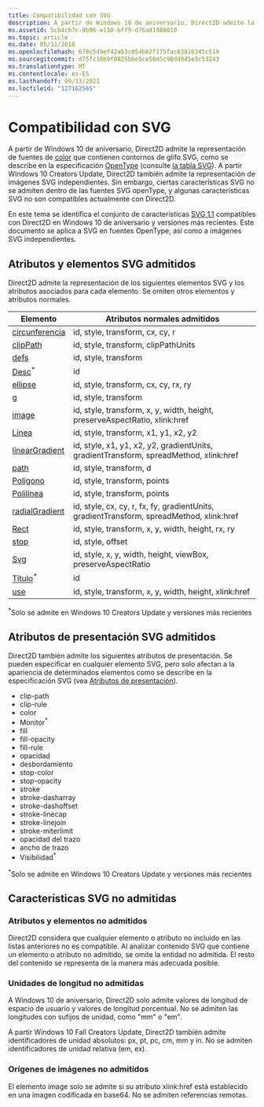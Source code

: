```yaml
---
title: Compatibilidad con SVG
description: A partir de Windows 10 de aniversario, Direct2D admite la representación de fuentes de color que contienen contornos de glifo SVG, como se describe en la especificación OpenType (vea la tabla "SVG").
ms.assetid: 5cb4cb7c-9b96-e110-bff9-d75ad1980010
ms.topic: article
ms.date: 05/31/2018
ms.openlocfilehash: 678c5d9ef42a53c854bb2f175fac63816345c519
ms.sourcegitcommit: d75fc10b9f0825bbe5ce5045c90d4045e3c53243
ms.translationtype: MT
ms.contentlocale: es-ES
ms.lasthandoff: 09/13/2021
ms.locfileid: "127162565"
---
```

# <a name="svg-support"></a>Compatibilidad con SVG

A partir de Windows 10 de aniversario, Direct2D admite la representación de fuentes de [color](../directwrite/color-fonts.md) que contienen contornos de glifo SVG, como se describe en la especificación [OpenType](/typography/opentype/spec/) (consulte [la tabla SVG](/typography/opentype/spec/svg)). A partir Windows 10 Creators Update, Direct2D también admite la representación de imágenes SVG independientes. Sin embargo, ciertas características SVG no se admiten dentro de las fuentes SVG openType, y algunas características SVG no son compatibles actualmente con Direct2D.  

En este tema se identifica el conjunto de características [SVG 1.1](https://www.w3.org/TR/SVG11/) compatibles con Direct2D en Windows 10 de aniversario y versiones más recientes. Este documento se aplica a SVG en fuentes OpenType, así como a imágenes SVG independientes.

## <a name="supported-svg-elements-and-attributes"></a>Atributos y elementos SVG admitidos

Direct2D admite la representación de los siguientes elementos SVG y los atributos asociados para cada elemento. Se omiten otros elementos y atributos normales.



| Elemento                                                                                  | Atributos normales admitidos                                                             |
|------------------------------------------------------------------------------------------|------------------------------------------------------------------------------------------|
| [circunferencia](https://www.w3.org/TR/SVG11/shapes.mdl#circleelement)                           | id, style, transform, cx, cy, r                                                          |
| [clipPath](https://www.w3.org/TR/SVG11/masking.mdl#clippathelement)                      | id, style, transform, clipPathUnits                                                      |
| [defs](https://www.w3.org/TR/SVG11/struct.mdl#defselement)                               | id, style, transform                                                                     |
| [Desc](https://www.w3.org/TR/SVG11/struct.mdl#descriptionandtitleelements)<sup>\*</sup>  | id                                                                                       |
| [ellipse](https://www.w3.org/TR/SVG11/shapes.mdl#ellipseelement)                         | id, style, transform, cx, cy, rx, ry                                                     |
| [g](https://www.w3.org/TR/SVG11/struct.mdl#gelement)                                     | id, style, transform                                                                     |
| [image](https://www.w3.org/TR/SVG11/struct.mdl#imageelement)                             | id, style, transform, x, y, width, height, preserveAspectRatio, xlink:href               |
| [Línea](https://www.w3.org/TR/SVG11/shapes.mdl#lineelement)                               | id, style, transform, x1, y1, x2, y2                                                     |
| [linearGradient](https://www.w3.org/TR/SVG11/pservers.mdl#lineargradientelement)         | id, style, x1, y1, x2, y2, gradientUnits, gradientTransform, spreadMethod, xlink:href    |
| [path](https://www.w3.org/TR/SVG11/paths.mdl#pathelement)                                | id, style, transform, d                                                                  |
| [Polígono](https://www.w3.org/TR/SVG11/shapes.mdl#polygonelement)                         | id, style, transform, points                                                             |
| [Polilínea](https://www.w3.org/TR/SVG11/shapes.mdl#polylineelement)                       | id, style, transform, points                                                             |
| [radialGradient](https://www.w3.org/TR/SVG11/pservers.mdl#radialgradientelement)         | id, style, cx, cy, r, fx, fy, gradientUnits, gradientTransform, spreadMethod, xlink:href |
| [Rect](https://www.w3.org/TR/SVG11/shapes.mdl#rectelement)                               | id, style, transform, x, y, width, height, rx, ry                                        |
| [stop](https://www.w3.org/TR/SVG11/pservers.mdl#stopelement)                             | id, style, offset                                                                        |
| [Svg](https://www.w3.org/TR/SVG11/struct.mdl#svgelement)                                 | id, style, x, y, width, height, viewBox, preserveAspectRatio                             |
| [Título](https://www.w3.org/TR/SVG11/struct.mdl#descriptionandtitleelements)<sup>\*</sup> | id                                                                                       |
| [use](https://www.w3.org/TR/SVG11/struct.mdl#useelement)                                 | id, style, transform, x, y, width, height, xlink:href                                    |



 

<sup>\*</sup>Solo se admite en Windows 10 Creators Update y versiones más recientes

## <a name="supported-svg-presentation-attributes"></a>Atributos de presentación SVG admitidos

Direct2D también admite los siguientes atributos de presentación. Se pueden especificar en cualquier elemento SVG, pero solo afectan a la apariencia de determinados elementos como se describe en la especificación SVG (vea [Atributos de presentación](https://www.w3.org/TR/SVG11/attindex.mdl#presentationattributes)).

-   clip-path
-   clip-rule
-   color
-   Monitor<sup>\*</sup>
-   fill
-   fill-opacity
-   fill-rule
-   opacidad
-   desbordamiento
-   stop-color
-   stop-opacity
-   stroke
-   stroke-dasharray
-   stroke-dashoffset
-   stroke-linecap
-   stroke-linejoin
-   stroke-miterlimit
-   opacidad del trazo
-   ancho de trazo
-   Visibilidad<sup>\*</sup>

<sup>\*</sup>Solo se admite en Windows 10 Creators Update y versiones más recientes

## <a name="unsupported-svg-features"></a>Características SVG no admitidas

### <a name="unsupported-elements-and-attributes"></a>Atributos y elementos no admitidos

Direct2D considera que cualquier elemento o atributo no incluido en las listas anteriores no es compatible. Al analizar contenido SVG que contiene un elemento o atributo no admitido, se omite la entidad no admitida. El resto del contenido se representa de la manera más adecuada posible.

### <a name="unsupported-length-units"></a>Unidades de longitud no admitidas

A Windows 10 de aniversario, Direct2D solo admite valores de longitud de espacio de usuario y valores de longitud porcentual. No se admiten las longitudes con sufijos de unidad, como "mm" o "em".

A partir Windows 10 Fall Creators Update, Direct2D también admite identificadores de unidad absolutos: px, pt, pc, cm, mm y in. No se admiten identificadores de unidad relativa (em, ex).

### <a name="unsupported-image-sources"></a>Orígenes de imágenes no admitidos

El elemento image solo se admite si su atributo xlink:href está establecido en una imagen codificada en base64. No se admiten referencias remotas.

 

 